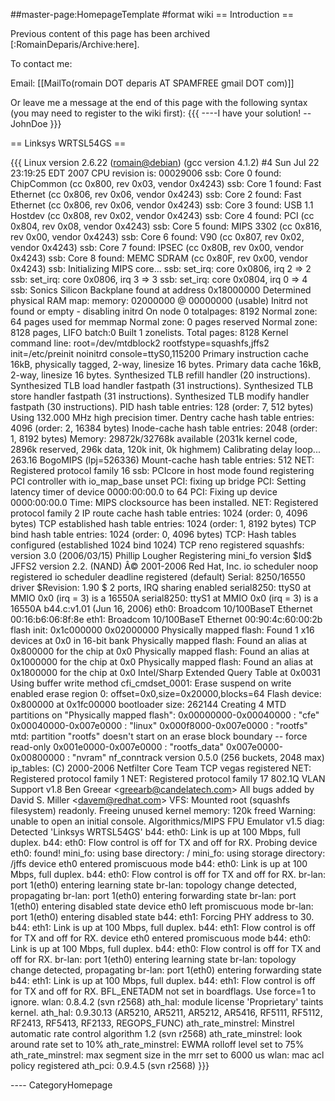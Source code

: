 \#\#master-page:HomepageTemplate \#format wiki == Introduction ==

Previous content of this page has been archived
\[:RomainDeparis/Archive:here\].

To contact me:

Email: \[\[MailTo(romain DOT deparis AT SPAMFREE gmail DOT com)\]\]

Or leave me a message at the end of this page with the following syntax
(you may need to register to the wiki first): {{{ ----I have your
solution! -- JohnDoe }}}

== Linksys WRTSL54GS ==

{{{ Linux version 2.6.22 (<romain@debian>) (gcc version 4.1.2) \#4 Sun
Jul 22 23:19:25 EDT 2007 CPU revision is: 00029006 ssb: Core 0 found:
ChipCommon (cc 0x800, rev 0x03, vendor 0x4243) ssb: Core 1 found: Fast
Ethernet (cc 0x806, rev 0x06, vendor 0x4243) ssb: Core 2 found: Fast
Ethernet (cc 0x806, rev 0x06, vendor 0x4243) ssb: Core 3 found: USB 1.1
Hostdev (cc 0x808, rev 0x02, vendor 0x4243) ssb: Core 4 found: PCI (cc
0x804, rev 0x08, vendor 0x4243) ssb: Core 5 found: MIPS 3302 (cc 0x816,
rev 0x00, vendor 0x4243) ssb: Core 6 found: V90 (cc 0x807, rev 0x02,
vendor 0x4243) ssb: Core 7 found: IPSEC (cc 0x80B, rev 0x00, vendor
0x4243) ssb: Core 8 found: MEMC SDRAM (cc 0x80F, rev 0x00, vendor
0x4243) ssb: Initializing MIPS core... ssb: set\_irq: core 0x0806, irq 2
=&gt; 2 ssb: set\_irq: core 0x0806, irq 3 =&gt; 3 ssb: set\_irq: core
0x0804, irq 0 =&gt; 4 ssb: Sonics Silicon Backplane found at address
0x18000000 Determined physical RAM map: memory: 02000000 @ 00000000
(usable) Initrd not found or empty - disabling initrd On node 0
totalpages: 8192 Normal zone: 64 pages used for memmap Normal zone: 0
pages reserved Normal zone: 8128 pages, LIFO batch:0 Built 1 zonelists.
Total pages: 8128 Kernel command line: root=/dev/mtdblock2
rootfstype=squashfs,jffs2 init=/etc/preinit noinitrd
console=ttyS0,115200 Primary instruction cache 16kB, physically tagged,
2-way, linesize 16 bytes. Primary data cache 16kB, 2-way, linesize 16
bytes. Synthesized TLB refill handler (20 instructions). Synthesized TLB
load handler fastpath (31 instructions). Synthesized TLB store handler
fastpath (31 instructions). Synthesized TLB modify handler fastpath (30
instructions). PID hash table entries: 128 (order: 7, 512 bytes) Using
132.000 MHz high precision timer. Dentry cache hash table entries: 4096
(order: 2, 16384 bytes) Inode-cache hash table entries: 2048 (order: 1,
8192 bytes) Memory: 29872k/32768k available (2031k kernel code, 2896k
reserved, 296k data, 120k init, 0k highmem) Calibrating delay loop...
263.16 BogoMIPS (lpj=526336) Mount-cache hash table entries: 512 NET:
Registered protocol family 16 ssb: PCIcore in host mode found
registering PCI controller with io\_map\_base unset PCI: fixing up
bridge PCI: Setting latency timer of device 0000:00:00.0 to 64 PCI:
Fixing up device 0000:00:00.0 Time: MIPS clocksource has been installed.
NET: Registered protocol family 2 IP route cache hash table entries:
1024 (order: 0, 4096 bytes) TCP established hash table entries: 1024
(order: 1, 8192 bytes) TCP bind hash table entries: 1024 (order: 0, 4096
bytes) TCP: Hash tables configured (established 1024 bind 1024) TCP reno
registered squashfs: version 3.0 (2006/03/15) Phillip Lougher
Registering mini\_fo version \$Id\$ JFFS2 version 2.2. (NAND) Â©
2001-2006 Red Hat, Inc. io scheduler noop registered io scheduler
deadline registered (default) Serial: 8250/16550 driver \$Revision: 1.90
\$ 2 ports, IRQ sharing enabled serial8250: ttyS0 at MMIO 0x0 (irq = 3)
is a 16550A serial8250: ttyS1 at MMIO 0x0 (irq = 3) is a 16550A
b44.c:v1.01 (Jun 16, 2006) eth0: Broadcom 10/100BaseT Ethernet
00:16:b6:06:8f:8e eth1: Broadcom 10/100BaseT Ethernet 00:90:4c:60:00:2b
flash init: 0x1c000000 0x02000000 Physically mapped flash: Found 1 x16
devices at 0x0 in 16-bit bank Physically mapped flash: Found an alias at
0x800000 for the chip at 0x0 Physically mapped flash: Found an alias at
0x1000000 for the chip at 0x0 Physically mapped flash: Found an alias at
0x1800000 for the chip at 0x0 Intel/Sharp Extended Query Table at 0x0031
Using buffer write method cfi\_cmdset\_0001: Erase suspend on write
enabled erase region 0: offset=0x0,size=0x20000,blocks=64 Flash device:
0x800000 at 0x1fc00000 bootloader size: 262144 Creating 4 MTD partitions
on "Physically mapped flash": 0x00000000-0x00040000 : "cfe"
0x00040000-0x007e0000 : "linux" 0x000f8000-0x007e0000 : "rootfs" mtd:
partition "rootfs" doesn't start on an erase block boundary -- force
read-only 0x001e0000-0x007e0000 : "rootfs\_data" 0x007e0000-0x00800000 :
"nvram" nf\_conntrack version 0.5.0 (256 buckets, 2048 max) ip\_tables:
(C) 2000-2006 Netfilter Core Team TCP vegas registered NET: Registered
protocol family 1 NET: Registered protocol family 17 802.1Q VLAN Support
v1.8 Ben Greear &lt;<greearb@candelatech.com>&gt; All bugs added by
David S. Miller &lt;<davem@redhat.com>&gt; VFS: Mounted root (squashfs
filesystem) readonly. Freeing unused kernel memory: 120k freed Warning:
unable to open an initial console. Algorithmics/MIPS FPU Emulator v1.5
diag: Detected 'Linksys WRTSL54GS' b44: eth0: Link is up at 100 Mbps,
full duplex. b44: eth0: Flow control is off for TX and off for RX.
Probing device eth0: found! mini\_fo: using base directory: / mini\_fo:
using storage directory: /jffs device eth0 entered promiscuous mode b44:
eth0: Link is up at 100 Mbps, full duplex. b44: eth0: Flow control is
off for TX and off for RX. br-lan: port 1(eth0) entering learning state
br-lan: topology change detected, propagating br-lan: port 1(eth0)
entering forwarding state br-lan: port 1(eth0) entering disabled state
device eth0 left promiscuous mode br-lan: port 1(eth0) entering disabled
state b44: eth1: Forcing PHY address to 30. b44: eth1: Link is up at 100
Mbps, full duplex. b44: eth1: Flow control is off for TX and off for RX.
device eth0 entered promiscuous mode b44: eth0: Link is up at 100 Mbps,
full duplex. b44: eth0: Flow control is off for TX and off for RX.
br-lan: port 1(eth0) entering learning state br-lan: topology change
detected, propagating br-lan: port 1(eth0) entering forwarding state
b44: eth1: Link is up at 100 Mbps, full duplex. b44: eth1: Flow control
is off for TX and off for RX. BFL\_ENETADM not set in boardflags. Use
force=1 to ignore. wlan: 0.8.4.2 (svn r2568) ath\_hal: module license
'Proprietary' taints kernel. ath\_hal: 0.9.30.13 (AR5210, AR5211,
AR5212, AR5416, RF5111, RF5112, RF2413, RF5413, RF2133, REGOPS\_FUNC)
ath\_rate\_minstrel: Minstrel automatic rate control algorithm 1.2 (svn
r2568) ath\_rate\_minstrel: look around rate set to 10%
ath\_rate\_minstrel: EWMA rolloff level set to 75% ath\_rate\_minstrel:
max segment size in the mrr set to 6000 us wlan: mac acl policy
registered ath\_pci: 0.9.4.5 (svn r2568) }}}

---- CategoryHomepage
